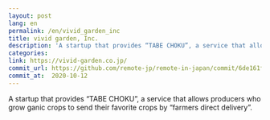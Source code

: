 ```yaml
---
layout: post
lang: en
permalink: /en/vivid_garden_inc
title: vivid garden, Inc.
description: 'A startup that provides “TABE CHOKU”, a service that allows producers who grow ganic crops to send their favorite crops by “farmers direct delivery”.'
categories: 
link: https://vivid-garden.co.jp/
commit_url: https://github.com/remote-jp/remote-in-japan/commit/6de161fccc93898795fef7e6ad70fd2be9f801a8
commit_at:  2020-10-12
---
```


<p>A startup that provides “TABE CHOKU”, a service that allows producers who grow ganic crops to send their favorite crops by “farmers direct delivery”.</p>
